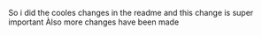 So i did the cooles changes in the readme and this change is super important
Àlso more changes have been made
